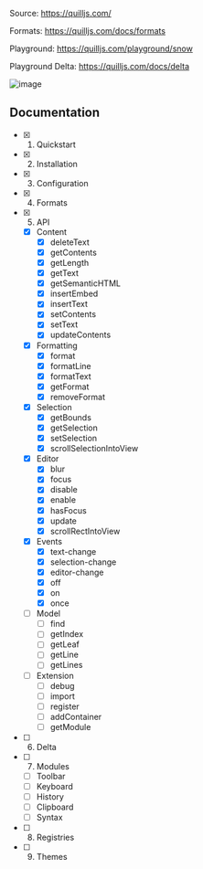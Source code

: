Source: https://quilljs.com/

Formats: https://quilljs.com/docs/formats

Playground: https://quilljs.com/playground/snow 

Playground Delta: https://quilljs.com/docs/delta 

![image](https://github.com/jaenfigueroa/poc_quill/assets/69079292/8dd04b9d-dcd9-49de-95a0-cd72342ac314)

## Documentation

- [x] 1. Quickstart
- [x] 2. Installation
- [x] 3. Configuration
- [x] 4. Formats
- [x] 5. API
  - [x] Content
      - [x] deleteText
      - [x] getContents
      - [x] getLength
      - [x] getText
      - [x] getSemanticHTML
      - [x] insertEmbed
      - [x] insertText
      - [x] setContents
      - [x] setText
      - [x] updateContents
  - [x] Formatting
      - [x] format
      - [x] formatLine
      - [x] formatText
      - [x] getFormat
      - [x] removeFormat
  - [x] Selection
      - [x] getBounds
      - [x] getSelection
      - [x] setSelection
      - [x] scrollSelectionIntoView
  - [x] Editor
      - [x] blur
      - [x] focus
      - [x] disable
      - [x] enable
      - [x] hasFocus
      - [x] update
      - [x] scrollRectIntoView
  - [x] Events
      - [x] text-change
      - [x] selection-change
      - [x] editor-change
      - [x] off
      - [x] on
      - [x] once 
  - [ ] Model
      - [ ] find
      - [ ] getIndex
      - [ ] getLeaf
      - [ ] getLine
      - [ ] getLines 
  - [ ] Extension
      - [ ] debug
      - [ ] import
      - [ ] register
      - [ ] addContainer
      - [ ] getModule
- [ ] 6. Delta
- [ ] 7. Modules
  - [ ] Toolbar
  - [ ] Keyboard
  - [ ] History
  - [ ] Clipboard
  - [ ] Syntax
- [ ] 8. Registries
- [ ] 9. Themes

